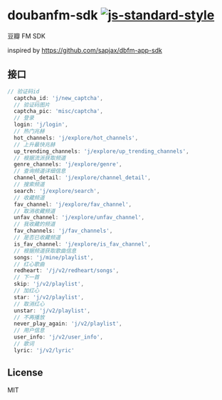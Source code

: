 # doubanfm-sdk [![js-standard-style](https://img.shields.io/badge/code%20style-standard-brightgreen.svg?style=flat)](http://standardjs.com/)
豆瓣 FM SDK

inspired by https://github.com/sapjax/dbfm-app-sdk

## 接口

```js
// 验证码id
  captcha_id: 'j/new_captcha',
  // 验证码图片
  captcha_pic: 'misc/captcha',
  // 登录
  login: 'j/login',
  // 热门兆赫
  hot_channels: 'j/explore/hot_channels',
  // 上升最快兆赫
  up_trending_channels: 'j/explore/up_trending_channels',
  // 根据流派获取频道
  genre_channels: 'j/explore/genre',
  // 查询频道详细信息
  channel_detail: 'j/explore/channel_detail',
  // 搜索频道
  search: 'j/explore/search',
  // 收藏频道
  fav_channel: 'j/explore/fav_channel',
  // 取消收藏频道
  unfav_channel: 'j/explore/unfav_channel',
  // 我收藏的频道
  fav_channels: 'j/fav_channels',
  // 是否已收藏频道
  is_fav_channel: 'j/explore/is_fav_channel',
  // 根据频道获取歌曲信息
  songs: 'j/mine/playlist',
  // 红心歌曲
  redheart: '/j/v2/redheart/songs',
  // 下一首
  skip: 'j/v2/playlist',
  // 加红心
  star: 'j/v2/playlist',
  // 取消红心
  unstar: 'j/v2/playlist',
  // 不再播放
  never_play_again: 'j/v2/playlist',
  // 用户信息
  user_info: 'j/v2/user_info',
  // 歌词
  lyric: 'j/v2/lyric'
```


## License
MIT
